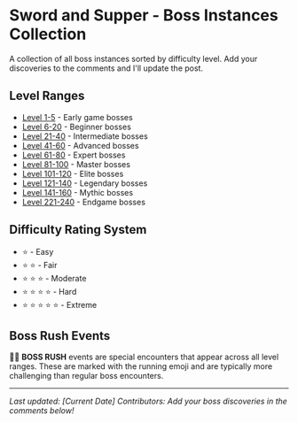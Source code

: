 # Sword and Supper - Boss Instances Collection

A collection of all boss instances sorted by difficulty level. Add your discoveries to the comments and I'll update the post.

## Level Ranges

- [Level 1-5](level-1-5.md) - Early game bosses
- [Level 6-20](level-6-20.md) - Beginner bosses
- [Level 21-40](level-21-40.md) - Intermediate bosses
- [Level 41-60](level-41-60.md) - Advanced bosses
- [Level 61-80](level-61-80.md) - Expert bosses
- [Level 81-100](level-81-100.md) - Master bosses
- [Level 101-120](level-101-120.md) - Elite bosses
- [Level 121-140](level-121-140.md) - Legendary bosses
- [Level 141-160](level-141-160.md) - Mythic bosses
- [Level 221-240](level-221-240.md) - Endgame bosses

## Difficulty Rating System

- ⭐ - Easy
- ⭐ ⭐ - Fair
- ⭐ ⭐ ⭐ - Moderate
- ⭐ ⭐ ⭐ ⭐ - Hard
- ⭐ ⭐ ⭐ ⭐ ⭐ - Extreme

## Boss Rush Events

🏃💨 **BOSS RUSH** events are special encounters that appear across all level ranges. These are marked with the running emoji and are typically more challenging than regular boss encounters.

---

*Last updated: [Current Date]*
*Contributors: Add your boss discoveries in the comments below!*
